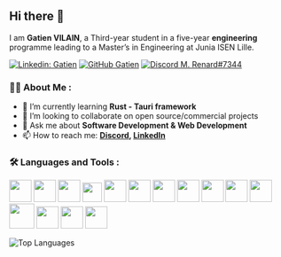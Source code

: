## Hi there 👋

I am **Gatien VILAIN**, a Third-year student in a five-year **engineering** programme leading to a Master’s in Engineering at Junia ISEN Lille. 

[![Linkedin: Gatien](https://img.shields.io/badge/-LinkedIn-blue?&logo=Linkedin)](https://www.linkedin.com/in/gatien-vilain/)
[![GitHub Gatien](https://img.shields.io/github/followers/GatienVilain?label=Follow%20me&style=social)](https://github.com/gkhan205)
[![Discord M. Renard#7344](https://img.shields.io/badge/-M.%20Renard%237344-5968f6?&logo=discord&logoColor=white)](https://discordapp.com/users/492761649627791370)


### 🧑‍💻 About Me :

- 🌱 I’m currently learning **Rust - Tauri framework**
- 👯 I’m looking to collaborate on open source/commercial projects
- 💬 Ask me about **Software Development & Web Development**
- 📫 How to reach me:
  **[Discord](https://discordapp.com/users/492761649627791370), [LinkedIn](https://www.linkedin.com/in/gatien-vilain/)**



### 🛠  Languages and Tools :

<span>
    <img src="https://cdn.jsdelivr.net/gh/devicons/devicon/icons/c/c-original.svg" width=40px/>
    <img src="https://cdn.jsdelivr.net/gh/devicons/devicon/icons/css3/css3-original-wordmark.svg" width=40px/>
    <img src="https://cdn.jsdelivr.net/gh/devicons/devicon/icons/gimp/gimp-original-wordmark.svg" width=40px/>
    <img src="https://cdn.jsdelivr.net/gh/devicons/devicon/icons/git/git-original.svg" width=35px/>
    <img src="https://cdn.jsdelivr.net/gh/devicons/devicon/icons/github/github-original-wordmark.svg" width=40px/>
    <img src="https://cdn.jsdelivr.net/gh/devicons/devicon/icons/gitlab/gitlab-original-wordmark.svg" width=40px/>
    <img src="https://cdn.jsdelivr.net/gh/devicons/devicon/icons/html5/html5-original-wordmark.svg" width=40px/>
    <img src="https://cdn.jsdelivr.net/gh/devicons/devicon/icons/javascript/javascript-plain.svg" width=40px/>
    <img src="https://cdn.jsdelivr.net/gh/devicons/devicon/icons/linux/linux-original.svg" width=40px/>
    <img src="https://cdn.jsdelivr.net/gh/devicons/devicon/icons/matlab/matlab-original.svg" width=40px/>
    <img src="https://cdn.jsdelivr.net/gh/devicons/devicon/icons/python/python-original-wordmark.svg" width=40px/>
    <img src="https://cdn.jsdelivr.net/gh/devicons/devicon/icons/rust/rust-plain.svg" width=45px/>
    <img src="https://cdn.jsdelivr.net/gh/devicons/devicon/icons/mysql/mysql-original-wordmark.svg" width=40px/>
    <img src="https://cdn.jsdelivr.net/gh/devicons/devicon/icons/visualstudio/visualstudio-plain.svg" width=40px/>
    <img src="https://cdn.jsdelivr.net/gh/devicons/devicon/icons/vscode/vscode-original-wordmark.svg" width=40px/>
</span>

![Top Languages](https://github-readme-stats.vercel.app/api/top-langs/?username=GatienVilain&layout=compact)

<!-- ### 🔥Top Repositories -->



